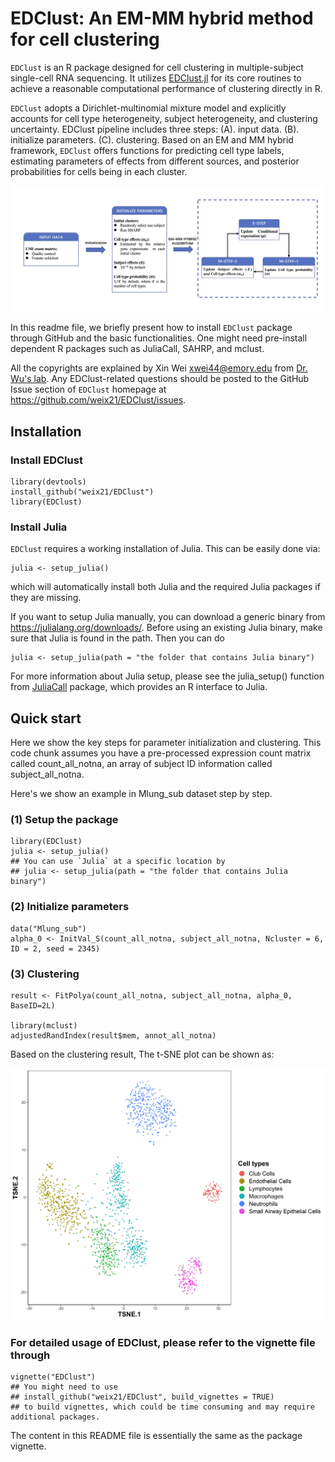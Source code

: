# EDClust: An EM-MM hybrid method for cell clustering

`EDClust` is an R package designed for cell clustering in multiple-subject single-cell RNA sequencing. 
It utilizes [EDClust.jl](https://github.com/weix21/EDClust.jl) for its core routines 
to achieve a reasonable computational performance of clustering directly in R.
  
`EDClust` adopts a Dirichlet-multinomial mixture model 
and explicitly accounts for cell type heterogeneity, subject heterogeneity, and clustering uncertainty. 
EDClust pipeline includes three steps: (A). input data. (B). initialize parameters. (C). clustering.
Based on an EM and MM hybrid framework, 
`EDClust` offers functions for predicting cell type labels,
estimating parameters of effects from different sources,
and posterior probabilities for cells being in each cluster.  

![image](https://github.com/weix21/EDClust/blob/main/vignettes/flowchart.jpg)
  
In this readme file, we briefly present how to install `EDClust` package through GitHub and the basic functionalities. 
One might need pre-install dependent R packages such as JuliaCall, SAHRP, and mclust.

All the copyrights are explained by Xin Wei <xwei44@emory.edu> from [Dr. Wu's lab](http://www.haowulab.org/). 
Any EDClust-related questions should be posted to the GitHub Issue section of `EDClust`
homepage at https://github.com/weix21/EDClust/issues.

## Installation

### Install EDClust

```{r install, message=FALSE, warning=FALSE}
library(devtools)
install_github("weix21/EDClust")
library(EDClust)
```
### Install Julia

`EDClust` requires a working installation of Julia. This can be easily done via:

```{r install, message=FALSE, warning=FALSE}
julia <- setup_julia() 
```

which will automatically install both Julia and the required Julia packages if they are missing. 

If you want to setup Julia manually, you can download a generic binary from https://julialang.org/downloads/. 
Before using an existing Julia binary, make sure that Julia is found in the path. Then you can do 

```{r install, message=FALSE, warning=FALSE}
julia <- setup_julia(path = "the folder that contains Julia binary") 
```

For more information about Julia setup, 
please see the julia_setup() function from [JuliaCall](https://github.com/Non-Contradiction/JuliaCall) package, 
which provides an R interface to Julia.

## Quick start

Here we show the key steps for parameter initialization and clustering.
This code chunk assumes you have a pre-processed expression count matrix called count_all_notna, an array of subject ID information called subject_all_notna.

Here's we show an example in Mlung_sub dataset step by step.

### (1) Setup the package 

```{r quick_start, eval = FALSE}
library(EDClust)
julia <- setup_julia()
## You can use `Julia` at a specific location by
## julia <- setup_julia(path = "the folder that contains Julia binary") 
```

### (2) Initialize parameters

```{r quick_start, eval = FALSE}
data("Mlung_sub")
alpha_0 <- InitVal_S(count_all_notna, subject_all_notna, Ncluster = 6, ID = 2, seed = 2345) 
```

### (3) Clustering

```{r quick_start, eval = FALSE}
result <- FitPolya(count_all_notna, subject_all_notna, alpha_0, BaseID=2L)

library(mclust)
adjustedRandIndex(result$mem, annot_all_notna)
```

Based on the clustering result, The t-SNE plot can be shown as: 

![image](https://github.com/weix21/EDClust/blob/main/vignettes/TSNE.jpg)

### For detailed usage of EDClust, please refer to the vignette file through

```{r vignettes, eval = FALSE}
vignette("EDClust")
## You might need to use
## install_github("weix21/EDClust", build_vignettes = TRUE)
## to build vignettes, which could be time consuming and may require additional packages.
```

The content in this README file is essentially the same as the package vignette.



























